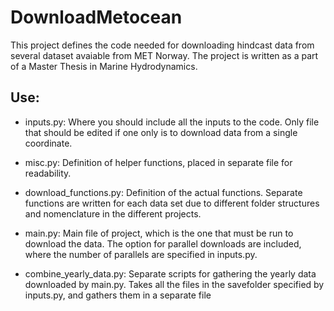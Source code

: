 # DownloadMetocean

This project defines the code needed for downloading hindcast data from several dataset avaiable from MET Norway.
The project is written as a part of a Master Thesis in Marine Hydrodynamics.
## Use:

* inputs.py: Where you should include all the inputs to the code. Only file that should be edited if one only is to download data from a single coordinate.

* misc.py: Definition of helper functions, placed in separate file for readability.

* download_functions.py: Definition of the actual functions. Separate functions are written for each data set due to different folder structures and nomenclature in the different projects.

* main.py: Main file of project, which is the one that must be run to download the data. The option for parallel downloads are included, where the number of parallels are specified in inputs.py.

* combine_yearly_data.py: Separate scripts for gathering the yearly data downloaded by main.py. Takes all the files in the savefolder specified by inputs.py, and gathers them in a separate file